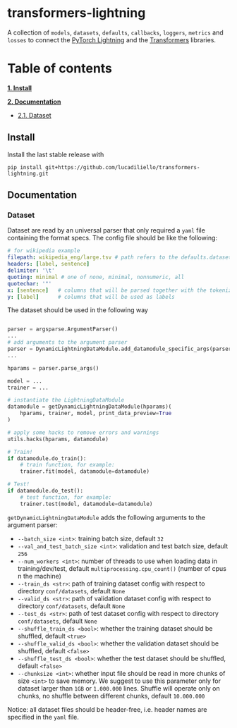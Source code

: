 # transformers-lightning

A collection of `models`, `datasets`, `defaults`, `callbacks`, `loggers`, `metrics` and `losses` to connect the [PyTorch Lightning](https://pytorch-lightning.readthedocs.io/en/stable/lightning-module.html) and the [Transformers](https://huggingface.co/transformers/) libraries.


# Table of contents
**[1. Install](#install)**

**[2. Documentation](#doc)**

  * [2.1. Dataset](#dataset)


<a name="install"></a>
## Install
Install the last stable release with
```
pip install git+https://github.com/lucadiliello/transformers-lightning.git
```


<a name="doc"></a>
## Documentation

<a name="dataset"></a>
### Dataset

Dataset are read by an universal parser that only required a `yaml` file containing the format specs.
The config file should be like the following:
```yaml
# for wikipedia example
filepath: wikipedia_eng/large.tsv # path refers to the defaults.dataset_dir folder
headers: [label, sentence]
delimiter: '\t'
quoting: minimal # one of none, minimal, nonnumeric, all
quotechar: '"'
x: [sentence]   # columns that will be parsed together with the tokenizer
y: [label]      # columns that will be used as labels
```

The dataset should be used in the following way
```python

parser = argsparse.ArgumentParser()
...
# add arguments to the argument parser
parser = DynamicLightningDataModule.add_datamodule_specific_args(parser)
...

hparams = parser.parse_args()

model = ...
trainer = ...

# instantiate the LightningDataModule
datamodule = getDynamicLightningDataModule(hparams)(
    hparams, trainer, model, print_data_preview=True
)

# apply some hacks to remove errors and warnings
utils.hacks(hparams, datamodule)

# Train!
if datamodule.do_train():
    # train function, for example:
    trainer.fit(model, datamodule=datamodule)

# Test!
if datamodule.do_test():
    # test function, for example:
    trainer.test(model, datamodule=datamodule)
```

`getDynamicLightningDataModule` adds the following arguments to the argument parser:
- `--batch_size <int>`: training batch size, default `32`
- `--val_and_test_batch_size <int>`: validation and test batch size, default `256`
- `--num_workers <int>`: number of threads to use when loading data in training/dev/test,
default `multiprocessing.cpu_count()` (number of cpus n the machine)
- `--train_ds <str>`: path of training dataset config with respect to directory `conf/datasets`, default `None`
- `--valid_ds <str>`: path of validation dataset config with respect to directory `conf/datasets`, default `None`
- `--test_ds <str>`: path of test dataset config with respect to directory `conf/datasets`, default `None`
- `--shuffle_train_ds <bool>`: whether the training dataset should be shuffled, default `<true>`
- `--shuffle_valid_ds <bool>`: whether the validation dataset should be shuffled, default `<false>`
- `--shuffle_test_ds <bool>`: whether the test dataset should be shuffled, default `<false>`
- `--chunksize <int>`: whether input file should be read in more chunks of size `<int>` to save memory. We suggest to use this parameter only for dataset larger than `1GB` or `1.000.000` lines. Shuffle will operate only on chunks, no shuffle between different chunks, default `10.000.000`

Notice: all dataset files should be header-free, i.e. header names are specified in the `yaml` file.